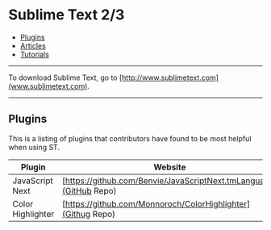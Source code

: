 Sublime Text 2/3
================

* [Plugins](#Plugins)
* [Articles](Articles)
* [Tutorials](Tutorials)

---

To download Sublime Text, go to
[http://www.sublimetext.com](www.sublimetext.com).

---

Plugins
-------

This is a listing of plugins that contributors have found to be most helpful
when using ST.  

| Plugin | Website |
| ------ | ------- 
| JavaScript Next | [https://github.com/Benvie/JavaScriptNext.tmLanguage](GitHub Repo)
| Color Highlighter | [https://github.com/Monnoroch/ColorHighlighter](Githug Repo)
